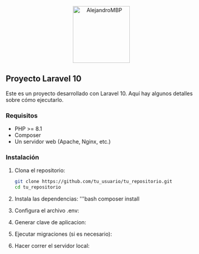 <p align="center">
  <a href="https://github.com/tu_usuario" target="_blank">
    <img src="https://avatars.githubusercontent.com/u/155660138?s=400&u=9b6d536e9f012ef961054861ecae72c6ff13bace&v=4" width="150" alt="AlejandroMBP">
  </a>
</p>

## Proyecto Laravel 10

Este es un proyecto desarrollado con Laravel 10. Aquí hay algunos detalles sobre cómo ejecutarlo.

### Requisitos

- PHP >= 8.1
- Composer
- Un servidor web (Apache, Nginx, etc.)

### Instalación

1. Clona el repositorio:
   ```bash
   git clone https://github.com/tu_usuario/tu_repositorio.git
   cd tu_repositorio
2. Instala las dependencias:
   '''bash
       composer install

4. Configura el archivo .env:
5. Generar clave de aplicacion:
6. Ejecutar migraciones (si es necesario):
7. Hacer correr el servidor local: 

